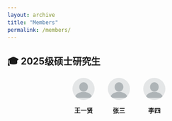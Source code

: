 ```yaml
---
layout: archive
title: "Members"
permalink: /members/
---
```


## 🎓 2025级硕士研究生

<div style="display: flex; flex-wrap: wrap; gap: 30px; justify-content: center;">

  <div style="text-align: center; width: 50px;">
    <img src="/images/students/wangyixian.png" alt="王一贤" style="width: 100%; border-radius: 50%;">
    <div style="margin-top: 10px; font-weight: bold;">王一贤</div>
  </div>

  <div style="text-align: center; width: 50px;">
    <img src="/images/students/wangyixian.png" alt="张三" style="width: 100%; border-radius: 50%;">
    <div style="margin-top: 10px; font-weight: bold;">张三</div>
  </div>

  <div style="text-align: center; width: 50px;">
    <img src="/images/students/wangyixian.png" alt="李四" style="width: 100%; border-radius: 50%;">
    <div style="margin-top: 10px; font-weight: bold;">李四</div>
  </div>

</div>
